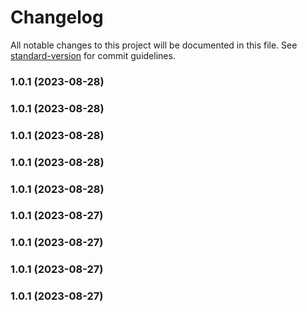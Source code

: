 # Changelog

All notable changes to this project will be documented in this file. See [standard-version](https://github.com/conventional-changelog/standard-version) for commit guidelines.

### 1.0.1 (2023-08-28)

### 1.0.1 (2023-08-28)

### 1.0.1 (2023-08-28)

### 1.0.1 (2023-08-28)

### 1.0.1 (2023-08-28)

### 1.0.1 (2023-08-27)

### 1.0.1 (2023-08-27)

### 1.0.1 (2023-08-27)

### 1.0.1 (2023-08-27)
